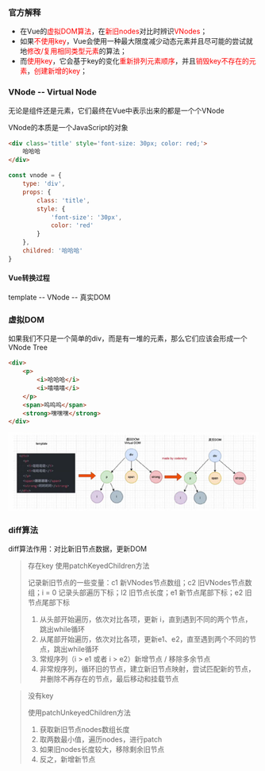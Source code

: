 ### 官方解释

- 在Vue的<font color='#f00'>虚拟DOM算法</font>，在<font color='#f00'>新旧nodes</font>对比时辨识<font color='#f00'>VNodes</font>；
- 如果<font color='#f00'>不使用key</font>，Vue会使用一种最大限度减少动态元素并且尽可能的尝试就地<font color='#f00'>修改/复用相同类型元素</font>的算法；
- 而<font color='#f00'>使用key</font>，它会基于key的变化<font color='#f00'>重新排列元素顺序</font>，并且<font color='#f00'>销毁key不存在的元素</font>，<font color='#f00'>创建新增的key</font>；

### VNode -- Virtual Node

无论是组件还是元素，它们最终在Vue中表示出来的都是一个个VNode

VNode的本质是一个JavaScript的对象

```html
<div class='title' style='font-size: 30px; color: red;'>
    哈哈哈
</div>
```

```js
const vnode = {
    type: 'div',
    props: {
        class: 'title',
        style: {
            'font-size': '30px',
            color: 'red'
        }
    },
    childred: '哈哈哈'
}
```

#### Vue转换过程

template -- VNode -- 真实DOM

### 虚拟DOM

如果我们不只是一个简单的div，而是有一堆的元素，那么它们应该会形成一个VNode Tree

```html
<div>
    <p>
        <i>哈哈哈</i>
        <i>嘻嘻嘻</i>
    </p>
    <span>呜呜呜</span>
    <strong>嘿嘿嘿</strong>
</div>
```

<img src='../../img/202209182151486.png'>

### diff算法

diff算法作用：对比新旧节点数据，更新DOM

> 存在key
> 使用patchKeyedChildren方法
>
> 记录新旧节点的一些变量：c1 新VNodes节点数组；c2 旧VNodes节点数组；i = 0 记录头部遍历下标；l2 旧节点长度；e1 新节点尾部下标；e2 旧节点尾部下标
>
> 1. 从头部开始遍历，依次对比各项，更新 i，直到遇到不同的两个节点，跳出while循环
> 2. 从尾部开始遍历，依次对比各项，更新e1、e2，直至遇到两个不同的节点，跳出while循环
> 3. 常规序列（i > e1 或者 i > e2）新增节点 / 移除多余节点
> 4. 非常规序列，循环旧的节点，建立新旧节点映射，尝试匹配新的节点，并删除不再存在的节点，最后移动和挂载节点

> 没有key
>
> 使用patchUnkeyedChildren方法
>
> 1. 获取新旧节点nodes数组长度
> 2. 取两数最小值，遍历nodes，进行patch
> 3. 如果旧nodes长度较大，移除剩余旧节点
> 4. 反之，新增新节点

